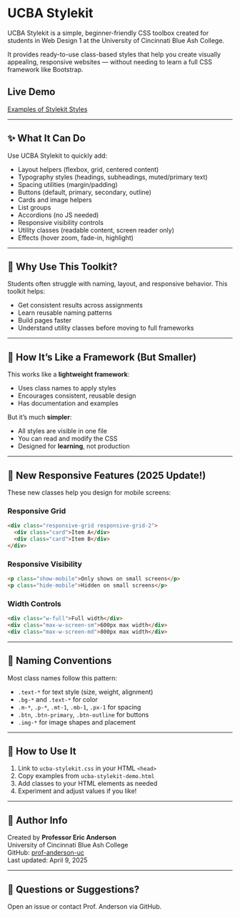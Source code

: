 # UCBA Stylekit

UCBA Stylekit is a simple, beginner-friendly CSS toolbox created for students in Web Design 1 at the University of Cincinnati Blue Ash College.

It provides ready-to-use class-based styles that help you create visually appealing, responsive websites — without needing to learn a full CSS framework like Bootstrap.

## Live Demo
[Examples of Stylekit Styles](https://prof-anderson-uc.github.io/ucba-stylekit-v3/)

---

## ✨ What It Can Do
Use UCBA Stylekit to quickly add:

- Layout helpers (flexbox, grid, centered content)
- Typography styles (headings, subheadings, muted/primary text)
- Spacing utilities (margin/padding)
- Buttons (default, primary, secondary, outline)
- Cards and image helpers
- List groups
- Accordions (no JS needed)
- Responsive visibility controls
- Utility classes (readable content, screen reader only)
- Effects (hover zoom, fade-in, highlight)

---

## 🧠 Why Use This Toolkit?

Students often struggle with naming, layout, and responsive behavior. This toolkit helps:

- Get consistent results across assignments
- Learn reusable naming patterns
- Build pages faster
- Understand utility classes before moving to full frameworks

---

## 🧱 How It’s Like a Framework (But Smaller)
This works like a **lightweight framework**:

- Uses class names to apply styles
- Encourages consistent, reusable design
- Has documentation and examples

But it’s much **simpler**:

- All styles are visible in one file
- You can read and modify the CSS
- Designed for **learning**, not production

---

## 🧩 New Responsive Features (2025 Update!)

These new classes help you design for mobile screens:

### Responsive Grid

```html
<div class="responsive-grid responsive-grid-2">
  <div class="card">Item A</div>
  <div class="card">Item B</div>
</div>
```

### Responsive Visibility

```html
<p class="show-mobile">Only shows on small screens</p>
<p class="hide-mobile">Hidden on small screens</p>
```

### Width Controls

```html
<div class="w-full">Full width</div>
<div class="max-w-screen-sm">600px max width</div>
<div class="max-w-screen-md">800px max width</div>
```

---

## 📐 Naming Conventions

Most class names follow this pattern:

- `.text-*` for text style (size, weight, alignment)
- `.bg-*` and `.text-*` for color
- `.m-*`, `.p-*`, `.mt-1`, `.mb-1`, `.px-1` for spacing
- `.btn`, `.btn-primary`, `.btn-outline` for buttons
- `.img-*` for image shapes and placement

---

## 🧪 How to Use It

1. Link to `ucba-stylekit.css` in your HTML `<head>`
2. Copy examples from `ucba-stylekit-demo.html`
3. Add classes to your HTML elements as needed
4. Experiment and adjust values if you like!

---

## 🔗 Author Info

Created by **Professor Eric Anderson**  
University of Cincinnati Blue Ash College  
GitHub: [prof-anderson-uc](https://github.com/prof-anderson-uc)  
Last updated: April 9, 2025

---

## 💬 Questions or Suggestions?
Open an issue or contact Prof. Anderson via GitHub.
